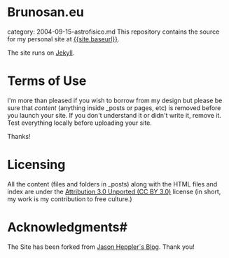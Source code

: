 # Brunosan.eu #
category: 2004-09-15-astrofisico.md
This repository contains the source for my personal site at [{{site.baseurl}}]({{site.baseurl}}).

The site runs on [Jekyll](https://github.com/mojombo/jekyll). 

# Terms of Use #
I'm more than pleased if you wish to borrow from my design but please be sure that *content* (anything inside _posts or pages, etc) is removed before you launch your site. If you don't understand it or didn't write it, remove it. Test everything locally before uploading your site.

Thanks!

# Licensing #
All the content (files and folders in _posts) along with the HTML files and index are under the [Attribution 3.0 Unported (CC BY 3.0)](http://creativecommons.org/licenses/by/3.0/) license (in short, my work is my contribution to free culture.)

# Acknowledgments#
The Site has been forked from [Jason Heppler´s Blog](https://github.com/hepplerj/jekyll-blog). Thank you!
